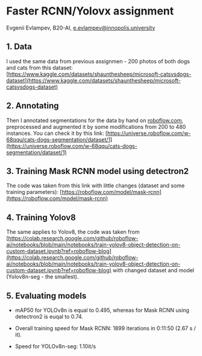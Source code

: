 # Faster RCNN/Yolovx assignment

Evgenii Evlampev, B20-AI, e.evlampev@innopolis.university

## 1. Data

I used the same data from previous assignmen - 200 photos of both dogs and cats from this dataset:
[https://www.kaggle.com/datasets/shaunthesheep/microsoft-catsvsdogs-dataset](https://www.kaggle.com/datasets/shaunthesheep/microsoft-catsvsdogs-dataset)

## 2. Annotating 

Then I annotated segmentations for the data by hand on [roboflow.com](roboflow.com), preprocessed and augmented it by some modifications from 200 to 480 instances. You can check it by this link:
[https://universe.roboflow.com/w-68qqu/cats-dogs-segmentation/dataset/1](https://universe.roboflow.com/w-68qqu/cats-dogs-segmentation/dataset/1)

## 3. Training Mask RCNN model using detectron2

The code was taken from this link with little changes (dataset and some training parameters):
[https://roboflow.com/model/mask-rcnn](https://roboflow.com/model/mask-rcnn)

## 4. Training Yolov8

The same applies to Yolov8, the code was taken from [https://colab.research.google.com/github/roboflow-ai/notebooks/blob/main/notebooks/train-yolov8-object-detection-on-custom-dataset.ipynb?ref=roboflow-blog](https://colab.research.google.com/github/roboflow-ai/notebooks/blob/main/notebooks/train-yolov8-object-detection-on-custom-dataset.ipynb?ref=roboflow-blog) with changed dataset and model (Yolov8n-seg - the smallest).

## 5. Evaluating models

- mAP50 for YOLOv8n is equal to 0.495, whereas for Mask RCNN using detectron2 is euqal to 0.74.

- Overall training speed for Mask RCNN: 1899 iterations in 0:11:50 (2.67 s / it).
- Speed for YOLOv8n-seg: 1.10it/s

